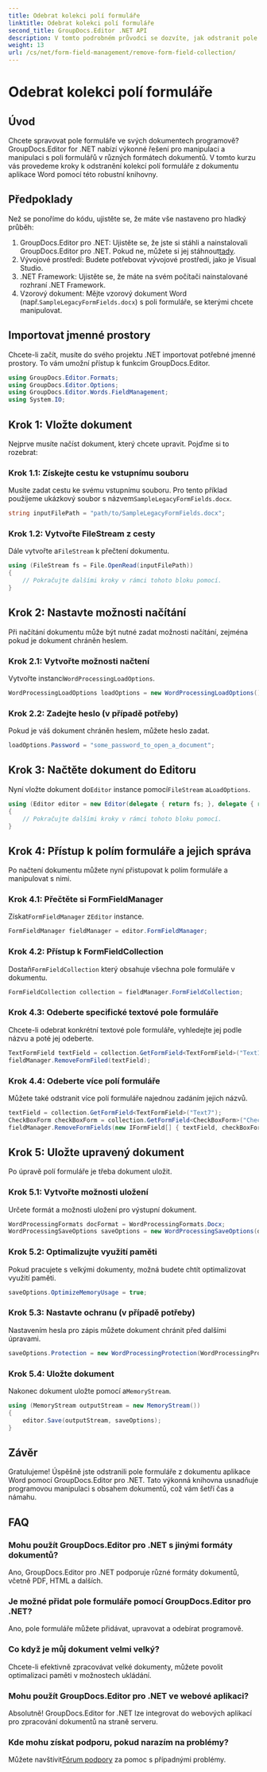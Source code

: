 ```yaml
---
title: Odebrat kolekci polí formuláře
linktitle: Odebrat kolekci polí formuláře
second_title: GroupDocs.Editor .NET API
description: V tomto podrobném průvodci se dozvíte, jak odstranit pole formuláře z dokumentů aplikace Word pomocí GroupDocs.Editor for .NET. Ideální pro vývojáře.
weight: 13
url: /cs/net/form-field-management/remove-form-field-collection/
---
```


# Odebrat kolekci polí formuláře

## Úvod
Chcete spravovat pole formuláře ve svých dokumentech programově? GroupDocs.Editor for .NET nabízí výkonné řešení pro manipulaci a manipulaci s poli formulářů v různých formátech dokumentů. V tomto kurzu vás provedeme kroky k odstranění kolekcí polí formuláře z dokumentu aplikace Word pomocí této robustní knihovny. 
## Předpoklady
Než se ponoříme do kódu, ujistěte se, že máte vše nastaveno pro hladký průběh:
1. GroupDocs.Editor pro .NET: Ujistěte se, že jste si stáhli a nainstalovali GroupDocs.Editor pro .NET. Pokud ne, můžete si jej stáhnout[tady](https://releases.groupdocs.com/editor/net/).
2. Vývojové prostředí: Budete potřebovat vývojové prostředí, jako je Visual Studio.
3. .NET Framework: Ujistěte se, že máte na svém počítači nainstalované rozhraní .NET Framework.
4.  Vzorový dokument: Mějte vzorový dokument Word (např.`SampleLegacyFormFields.docx`) s poli formuláře, se kterými chcete manipulovat.

## Importovat jmenné prostory
Chcete-li začít, musíte do svého projektu .NET importovat potřebné jmenné prostory. To vám umožní přístup k funkcím GroupDocs.Editor.
```csharp
using GroupDocs.Editor.Formats;
using GroupDocs.Editor.Options;
using GroupDocs.Editor.Words.FieldManagement;
using System.IO;
```
## Krok 1: Vložte dokument
Nejprve musíte načíst dokument, který chcete upravit. Pojďme si to rozebrat:
### Krok 1.1: Získejte cestu ke vstupnímu souboru
 Musíte zadat cestu ke svému vstupnímu souboru. Pro tento příklad použijeme ukázkový soubor s názvem`SampleLegacyFormFields.docx`.
```csharp
string inputFilePath = "path/to/SampleLegacyFormFields.docx";
```
### Krok 1.2: Vytvořte FileStream z cesty
 Dále vytvořte a`FileStream` k přečtení dokumentu.
```csharp
using (FileStream fs = File.OpenRead(inputFilePath))
{
    // Pokračujte dalšími kroky v rámci tohoto bloku pomocí.
}
```
## Krok 2: Nastavte možnosti načítání
Při načítání dokumentu může být nutné zadat možnosti načítání, zejména pokud je dokument chráněn heslem.
### Krok 2.1: Vytvořte možnosti načtení
 Vytvořte instanci`WordProcessingLoadOptions`.
```csharp
WordProcessingLoadOptions loadOptions = new WordProcessingLoadOptions();
```
### Krok 2.2: Zadejte heslo (v případě potřeby)
Pokud je váš dokument chráněn heslem, můžete heslo zadat.
```csharp
loadOptions.Password = "some_password_to_open_a_document";
```
## Krok 3: Načtěte dokument do Editoru
 Nyní vložte dokument do`Editor` instance pomocí`FileStream` a`LoadOptions`.
```csharp
using (Editor editor = new Editor(delegate { return fs; }, delegate { return loadOptions; }))
{
    // Pokračujte dalšími kroky v rámci tohoto bloku pomocí.
}
```
## Krok 4: Přístup k polím formuláře a jejich správa
Po načtení dokumentu můžete nyní přistupovat k polím formuláře a manipulovat s nimi.
### Krok 4.1: Přečtěte si FormFieldManager
 Získat`FormFieldManager` z`Editor` instance.
```csharp
FormFieldManager fieldManager = editor.FormFieldManager;
```
### Krok 4.2: Přístup k FormFieldCollection
 Dostaň`FormFieldCollection` který obsahuje všechna pole formuláře v dokumentu.
```csharp
FormFieldCollection collection = fieldManager.FormFieldCollection;
```
### Krok 4.3: Odeberte specifické textové pole formuláře
Chcete-li odebrat konkrétní textové pole formuláře, vyhledejte jej podle názvu a poté jej odeberte.
```csharp
TextFormField textField = collection.GetFormField<TextFormField>("Text1");
fieldManager.RemoveFormFiled(textField);
```
### Krok 4.4: Odeberte více polí formuláře
Můžete také odstranit více polí formuláře najednou zadáním jejich názvů.
```csharp
textField = collection.GetFormField<TextFormField>("Text7");
CheckBoxForm checkBoxForm = collection.GetFormField<CheckBoxForm>("Check2");
fieldManager.RemoveFormFields(new IFormField[] { textField, checkBoxForm });
```
## Krok 5: Uložte upravený dokument
Po úpravě polí formuláře je třeba dokument uložit.
### Krok 5.1: Vytvořte možnosti uložení
Určete formát a možnosti uložení pro výstupní dokument.
```csharp
WordProcessingFormats docFormat = WordProcessingFormats.Docx;
WordProcessingSaveOptions saveOptions = new WordProcessingSaveOptions(docFormat);
```
### Krok 5.2: Optimalizujte využití paměti
Pokud pracujete s velkými dokumenty, možná budete chtít optimalizovat využití paměti.
```csharp
saveOptions.OptimizeMemoryUsage = true;
```
### Krok 5.3: Nastavte ochranu (v případě potřeby)
Nastavením hesla pro zápis můžete dokument chránit před dalšími úpravami.
```csharp
saveOptions.Protection = new WordProcessingProtection(WordProcessingProtectionType.AllowOnlyFormFields, "write_password");
```
### Krok 5.4: Uložte dokument
 Nakonec dokument uložte pomocí a`MemoryStream`.
```csharp
using (MemoryStream outputStream = new MemoryStream())
{
    editor.Save(outputStream, saveOptions);
}
```

## Závěr
Gratulujeme! Úspěšně jste odstranili pole formuláře z dokumentu aplikace Word pomocí GroupDocs.Editor pro .NET. Tato výkonná knihovna usnadňuje programovou manipulaci s obsahem dokumentů, což vám šetří čas a námahu.
## FAQ
### Mohu použít GroupDocs.Editor pro .NET s jinými formáty dokumentů?
Ano, GroupDocs.Editor pro .NET podporuje různé formáty dokumentů, včetně PDF, HTML a dalších.
### Je možné přidat pole formuláře pomocí GroupDocs.Editor pro .NET?
Ano, pole formuláře můžete přidávat, upravovat a odebírat programově.
### Co když je můj dokument velmi velký?
Chcete-li efektivně zpracovávat velké dokumenty, můžete povolit optimalizaci paměti v možnostech ukládání.
### Mohu použít GroupDocs.Editor pro .NET ve webové aplikaci?
Absolutně! GroupDocs.Editor for .NET lze integrovat do webových aplikací pro zpracování dokumentů na straně serveru.
### Kde mohu získat podporu, pokud narazím na problémy?
 Můžete navštívit[Fórum podpory](https://forum.groupdocs.com/c/editor/20) za pomoc s případnými problémy.